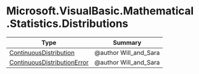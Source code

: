﻿
# Microsoft.VisualBasic.Mathematical.Statistics.Distributions

|Type|Summary|
|----|-------|
|[ContinuousDistribution](./ContinuousDistribution.md)|@author Will_and_Sara|
|[ContinuousDistributionError](./ContinuousDistributionError.md)|@author Will_and_Sara|

